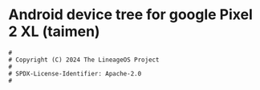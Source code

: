 # Android device tree for google Pixel 2 XL (taimen)

```
#
# Copyright (C) 2024 The LineageOS Project
#
# SPDX-License-Identifier: Apache-2.0
#
```
